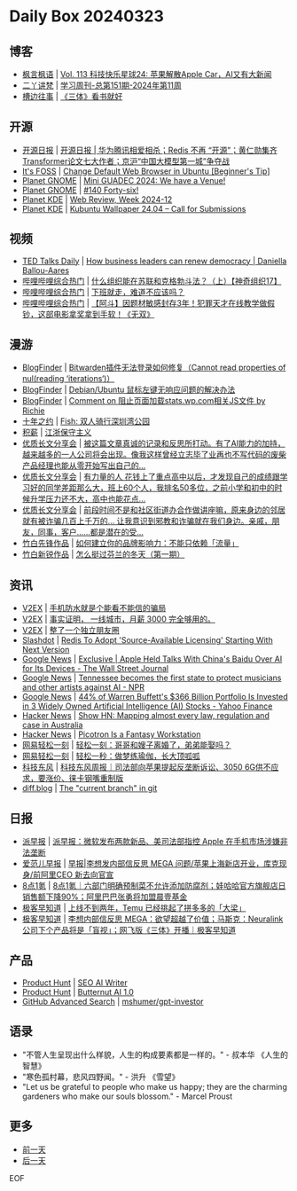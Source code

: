 # Daily Box 20240323

## 博客
- [枫言枫语](https://justinyan.me/) | [Vol. 113 科技快乐星球24: 苹果解散Apple Car，AI又有大新闻](https://justinyan.me/post/5955)
- [二丫讲梵](https://wiki.eryajf.net/) | [学习周刊-总第151期-2024年第11周](https://wiki.eryajf.net/pages/417af1/)
- [槽边往事](https://www.hecaitou.com/) | [《三体》看书就好](https://www.hecaitou.com/2024/03/Just-read-The-Three-Body-Problem.html)

## 开源
- [开源日报](https://www.oschina.net/news/column?columnId=25) | [开源日报 | 华为腾讯相爱相杀；Redis 不再 “开源”；黄仁勋集齐Transformer论文七大作者；京沪“中国大模型第一城”争夺战](https://www.oschina.net/news/284274)
- [It's FOSS](https://itsfoss.com/) | [Change Default Web Browser in Ubuntu [Beginner's Tip]](https://itsfoss.com/ubuntu-change-browser/)
- [Planet GNOME](https://planet.gnome.org/) | [Mini GUADEC 2024: We have a Venue!](https://blogs.gnome.org/tbernard/2024/03/22/mini-guadec-2024-we-have-a-venue/)
- [Planet GNOME](https://planet.gnome.org/) | [#140 Forty-six!](https://thisweek.gnome.org/posts/2024/03/twig-140/)
- [Planet KDE](https://planet.kde.org/) | [Web Review, Week 2024-12](https://ervin.ipsquad.net/blog/2024/03/22/web-review-week-2024-12/?utm_source=atom_feed)
- [Planet KDE](https://planet.kde.org/) | [Kubuntu Wallpaper 24.04 – Call for Submissions](https://kubuntu.org/news/kubuntu-wallpaper-24-04-call-for-submissions/?utm_source=atom_feed)

## 视频
- [TED Talks Daily](https://www.ted.com/talks) | [How business leaders can renew democracy | Daniella Ballou-Aares](https://www.ted.com/talks/daniella_ballou_aares_how_business_leaders_can_renew_democracy?rss)
- [哔哩哔哩综合热门](https://www.bilibili.com/v/popular/all/) | [什么组织能在苏联和克格勃斗法？（上）【神奇组织17】](https://b23.tv/BV1m1421Q7Ee)
- [哔哩哔哩综合热门](https://www.bilibili.com/v/popular/all/) | [下班就走，难道不应该吗？](https://b23.tv/BV1LH4y1W7XE)
- [哔哩哔哩综合热门](https://www.bilibili.com/v/popular/all/) | [【阿斗】因题材敏感封存3年！犯罪天才在线教学做假钞，这部电影拿奖拿到手软！《无双》](https://b23.tv/BV1Xx421k7Dd)

## 漫游
- [BlogFinder](https://bf.zzxworld.com/) | [Bitwarden插件无法登录如何修复（Cannot read properties of nul(reading ‘iterations‘)）](https://www.imcharon.com/8514/?utm_source=blogfinder)
- [BlogFinder](https://bf.zzxworld.com/) | [Debian/Ubuntu 鼠标左键无响应问题的解决办法](https://muddyflow.com/978.html?utm_source=blogfinder)
- [BlogFinder](https://bf.zzxworld.com/) | [Comment on 阻止页面加载stats.wp.com相关JS文件 by Richie](https://riichiie.net/2024/03/13/prevent-from-loading-js-on-stats-wp-com/comment-page-1/#comment-2052?utm_source=blogfinder)
- [十年之约](https://www.foreverblog.cn/feeds.html) | [Fish: 双人骑行深圳湾公园](https://muddyflow.com/967.html)
- [积薪](https://firewood.news/) | [江浙保守主义](https://stephenleng.com/cn/jiangsu-zhejiang-conservatism/)
- [优质长文分享会](https://m.okjike.com/topics/56d2fabe7cb3331100467e2b) | [被这篇文章真诚的记录和反思所打动。有了AI能力的加持，越来越多的一人公司将会出现。像我这样曾经立志毕了业再也不写代码的废柴产品经理也能从零开始写出自己的...](https://m.okjike.com/originalPosts/65fcf41dde5f287348d4491e)
- [优质长文分享会](https://m.okjike.com/topics/56d2fabe7cb3331100467e2b) | [有力量的人 花钱上了重点高中以后，才发现自己的成绩跟学习好的同学差距那么大，班上60个人，我排名50多位，之前小学和初中的时候升学压力还不大，高中也能花点...](https://m.okjike.com/originalPosts/65fcddfd38849f879fa308a3)
- [优质长文分享会](https://m.okjike.com/topics/56d2fabe7cb3331100467e2b) | [前段时间不是和社区街道办合作做讲座嘛，原来身边的邻居就有被诈骗几百上千万的… 让我意识到邪教和诈骗就在我们身边。亲戚，朋友，同事，客户……都是潜在的受...](https://mp.weixin.qq.com/s/0MpUOIUafXxkWxROqMI0ug)
- [竹白先锋作品](https://www.zhubai.wiki/) | [如何建立你的品牌影响力：不能只依赖「流量」](https://open.zhubai.wiki/a/l/t/z/pl/ouranswers/2382902110422847488)
- [竹白新锐作品](https://www.zhubai.wiki/) | [怎么挺过芬兰的冬天（第一期）](https://open.zhubai.wiki/a/l/t/z/pl/junerzyz/2382956353871683584)

## 资讯
- [V2EX](https://www.v2ex.com/) | [手机防水就是个能看不能信的骗局](https://www.v2ex.com/t/1026071)
- [V2EX](https://www.v2ex.com/) | [事实证明， 一线城市，月薪 3000 完全够用的。](https://www.v2ex.com/t/1026026)
- [V2EX](https://www.v2ex.com/) | [整了一个独立朋友圈](https://www.v2ex.com/t/1025995)
- [Slashdot](https://developers.slashdot.org/) | [Redis To Adopt 'Source-Available Licensing' Starting With Next Version](https://bsd.slashdot.org/story/24/03/21/225211/redis-to-adopt-source-available-licensing-starting-with-next-version?utm_source=rss1.0mainlinkanon&utm_medium=feed)
- [Google News](https://news.google.com/topics/CAAqJggKIiBDQkFTRWdvSUwyMHZNRGRqTVhZU0FtVnVHZ0pWVXlnQVAB/sections/CAQiQ0NCQVNMQW9JTDIwdk1EZGpNWFlTQW1WdUdnSlZVeUlOQ0FRYUNRb0hMMjB2TUcxcmVpb0pFZ2N2YlM4d2JXdDZLQUEqKggAKiYICiIgQ0JBU0Vnb0lMMjB2TURkak1YWVNBbVZ1R2dKVlV5Z0FQAVAB) | [Exclusive | Apple Held Talks With China's Baidu Over AI for Its Devices - The Wall Street Journal](https://news.google.com/rss/articles/CBMiXGh0dHBzOi8vd3d3Lndzai5jb20vdGVjaC9hcHBsZS1oZWxkLXRhbGtzLXdpdGgtY2hpbmFzLWJhaWR1LW92ZXItYWktZm9yLWl0cy1kZXZpY2VzLTc2ODc5Yjdm0gEA?oc=5)
- [Google News](https://news.google.com/topics/CAAqJggKIiBDQkFTRWdvSUwyMHZNRGRqTVhZU0FtVnVHZ0pWVXlnQVAB/sections/CAQiQ0NCQVNMQW9JTDIwdk1EZGpNWFlTQW1WdUdnSlZVeUlOQ0FRYUNRb0hMMjB2TUcxcmVpb0pFZ2N2YlM4d2JXdDZLQUEqKggAKiYICiIgQ0JBU0Vnb0lMMjB2TURkak1YWVNBbVZ1R2dKVlV5Z0FQAVAB) | [Tennessee becomes the first state to protect musicians and other artists against AI - NPR](https://news.google.com/rss/articles/CBMiUGh0dHBzOi8vd3d3Lm5wci5vcmcvMjAyNC8wMy8yMi8xMjQwMTE0MTU5L3Rlbm5lc3NlZS1wcm90ZWN0LW11c2ljaWFucy1hcnRpc3RzLWFp0gEA?oc=5)
- [Google News](https://news.google.com/topics/CAAqJggKIiBDQkFTRWdvSUwyMHZNRGRqTVhZU0FtVnVHZ0pWVXlnQVAB/sections/CAQiQ0NCQVNMQW9JTDIwdk1EZGpNWFlTQW1WdUdnSlZVeUlOQ0FRYUNRb0hMMjB2TUcxcmVpb0pFZ2N2YlM4d2JXdDZLQUEqKggAKiYICiIgQ0JBU0Vnb0lMMjB2TURkak1YWVNBbVZ1R2dKVlV5Z0FQAVAB) | [44% of Warren Buffett's $366 Billion Portfolio Is Invested in 3 Widely Owned Artificial Intelligence (AI) Stocks - Yahoo Finance](https://news.google.com/rss/articles/CBMiTGh0dHBzOi8vZmluYW5jZS55YWhvby5jb20vbmV3cy80NC13YXJyZW4tYnVmZmV0dHMtMzY2LWJpbGxpb24tMDkwNjAwNDU2Lmh0bWzSAQA?oc=5)
- [Hacker News](https://news.ycombinator.com/front) | [Show HN: Mapping almost every law, regulation and case in Australia](https://news.ycombinator.com/item?id=39788322)
- [Hacker News](https://news.ycombinator.com/front) | [Picotron Is a Fantasy Workstation](https://news.ycombinator.com/item?id=39786984)
- [网易轻松一刻](https://m.163.com/touch/exclusive/sub/qsyk) | [轻松一刻：哥哥和嫂子离婚了，弟弟能娶吗？](https://m.163.com/news/article/ITTLEHJR000181BR.html)
- [网易轻松一刻](https://m.163.com/touch/exclusive/sub/qsyk) | [轻松一秒：做梦练瑜伽，长大顶呱呱](https://m.163.com/news/article/ITT9TSPJ000181BT.html)
- [科技东风](https://m.smzdm.com/tag/tn0400v/) | [科技东风周报｜司法部向苹果提起反垄断诉讼、3050 6G供不应求，要涨价、徕卡钢嘴重制版](https://post.m.smzdm.com/p/ag507726/)
- [diff.blog](https://diff.blog/) | [The "current branch" in git](https://diff.blog/post/the-current-branch-in-git-172540/)

## 日报
- [派早报](https://sspai.com/tag/%E6%B4%BE%E6%97%A9%E6%8A%A5) | [派早报：微软发布两款新品、美司法部指控 Apple 在手机市场涉嫌非法垄断](https://sspai.com/post/87446)
- [爱范儿早报](https://www.ifanr.com/category/ifanrnews) | [早报|李想发内部信反思 MEGA 问题/苹果上海新店开业，库克现身/前阿里CEO 新去向官宣](https://www.ifanr.com/1578744)
- [8点1氪](https://36kr.com/user/5652071) | [8点1氪｜六部门明确预制菜不允许添加防腐剂；娃哈哈官方旗舰店日销售额下降90%；阿里巴巴张勇将加盟晨壹基金](https://36kr.com/p/2699987199277191)
- [极客早知道](https://www.geekpark.net/column/74) | [上线不到两年，Temu 已经挑起了拼多多的「大梁」](https://www.geekpark.net/news/332759)
- [极客早知道](https://www.geekpark.net/column/74) | [李想内部信反思 MEGA：欲望超越了价值；马斯克：Neuralink 公司下个产品将是「盲视」；网飞版《三体》开播｜极客早知道](https://www.geekpark.net/news/332707)

## 产品
- [Product Hunt](https://www.producthunt.com) | [SEO AI Writer](https://www.producthunt.com/posts/seo-ai-writer)
- [Product Hunt](https://www.producthunt.com) | [Butternut AI 1.0](https://www.producthunt.com/posts/butternut-ai-1-0)
- [GitHub Advanced Search](https://github.com/search/advanced) | [mshumer/gpt-investor](https://github.com/mshumer/gpt-investor)

## 语录
- "不管人生呈现出什么样貌，人生的构成要素都是一样的。" - 叔本华 《人生的智慧》
- "寒色孤村幕，悲风四野闻。" - 洪升 《雪望》
- "Let us be grateful to people who make us happy; they are the charming gardeners who make our souls blossom." - Marcel Proust

## 更多
- [前一天](daily-box-20240322.md)
- [后一天](daily-box-20240324.md)

EOF